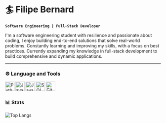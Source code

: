 # 🏄 Filipe Bernard

**`Software Engineering | Full-Stack Developer`**

I'm a software engineering student with resilience and passionate about coding, I enjoy building end-to-end solutions that solve real-world problems. Constantly learning and improving my skills, with a focus on best practices. Currently expanding my knowledge in full-stack development to build comprehensive and dynamic applications.

---

### ⚙️ Language and Tools
<img align="left" alt="Python" width="30px" src="https://cdn.jsdelivr.net/gh/devicons/devicon@latest/icons/python/python-original.svg">
<img align="left" alt="Java" width="30px" src="https://cdn.jsdelivr.net/gh/devicons/devicon@latest/icons/java/java-original.svg">
<img align="left" alt="JavaScript" width="30px" src="https://cdn.jsdelivr.net/gh/devicons/devicon@latest/icons/javascript/javascript-original.svg">
<img align="left" alt="SQLdeveloper" width="30px" src="https://cdn.jsdelivr.net/gh/devicons/devicon@latest/icons/sqldeveloper/sqldeveloper-original.svg">
<img align="left" alt="Git" width="30px" src="https://cdn.jsdelivr.net/gh/devicons/devicon@latest/icons/git/git-original.svg">

&nbsp;

#

### 📊 Stats

![Top Langs](https://github-readme-stats.vercel.app/api/top-langs/?username=filipenvd&layout=donut)

